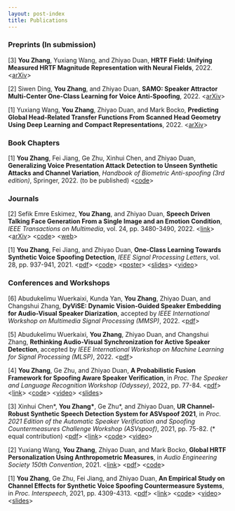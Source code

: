 ```yaml
---
layout: post-index
title: Publications
---
```


### Preprints (In submission)
<p>[3] <strong>You Zhang</strong>, Yuxiang Wang, and Zhiyao Duan, <strong>HRTF Field: Unifying Measured HRTF Magnitude Representation with Neural Fields</strong>, 2022. &lt;<a href="https://arxiv.org/abs/2210.15196">arXiv</a>&gt;</p>

<p>[2] Siwen Ding, <strong>You Zhang</strong>, and Zhiyao Duan, <strong>SAMO: Speaker Attractor Multi-Center One-Class Learning for Voice Anti-Spoofing</strong>, 2022. &lt;<a href="https://arxiv.org">arXiv</a>&gt;</p>

<p>[1] Yuxiang Wang, <strong>You Zhang</strong>, Zhiyao Duan, and Mark Bocko,  <strong>Predicting Global Head-Related Transfer Functions From Scanned Head Geometry Using Deep Learning and Compact Representations</strong>, 2022. &lt;<a href="https://arxiv.org/abs/2207.14352">arXiv</a>&gt;</p>

### Book Chapters

<p>[1] <strong>You Zhang</strong>, Fei Jiang, Ge Zhu, Xinhui Chen, and Zhiyao Duan, <strong>Generalizing Voice Presentation Attack Detection to Unseen Synthetic Attacks and Channel Variation</strong>, <em>Handbook of Biometric Anti-spoofing (3rd edition)</em>, Springer, 2022. (to be published) &lt;<a href="https://github.com/yzyouzhang/HBAS_chapter_voice3">code</a>&gt; </p>

### Journals

<p>[2] Sefik Emre Eskimez, <strong>You Zhang</strong>, and Zhiyao Duan, <strong>Speech Driven Talking Face Generation From a Single Image and an Emotion Condition</strong>, <em>IEEE Transactions on Multimedia</em>, vol. 24, pp. 3480-3490, 2022. &lt;<a href="https://ieeexplore.ieee.org/document/9496264">link</a>&gt; &lt;<a href="https://arxiv.org/abs/2008.03592">arXiv</a>&gt; &lt;<a href="https://github.com/eeskimez/emotalkingface">code</a>&gt; &lt;<a href="https://labsites.rochester.edu/air/projects/tfaceemo.html">web</a>&gt;</p>

<p>[1] <strong>You Zhang</strong>, Fei Jiang, and Zhiyao Duan, <strong>One-Class Learning Towards Synthetic Voice Spoofing Detection</strong>, <em>IEEE Signal Processing Letters</em>, vol. 28, pp. 937-941, 2021. &lt;<a href="https://labsites.rochester.edu/air/publications/Zhang21oneclass.pdf">pdf</a>&gt; &lt;<a href="https://github.com/yzyouzhang/AIR-ASVspoof">code</a>&gt; &lt;<a href="https://labsites.rochester.edu/air/publications/ICASSP2022Poster_Neil.pdf">poster</a>&gt; &lt;<a href="https://labsites.rochester.edu/air/publications/ICASSP2022Slides_Neil.pdf">slides</a>&gt; &lt;<a href="https://www.youtube.com/watch?v=pX9aq8CaIvk">video</a>&gt; </p>


### Conferences and Workshops

<p>[6] Abudukelimu Wuerkaixi, Kunda Yan, <strong>You Zhang</strong>, Zhiyao Duan, and Changshui Zhang, <strong>DyViSE: Dynamic Vision-Guided Speaker Embedding for Audio-Visual Speaker Diarization</strong>, accepted by <em>IEEE International Workshop on Multimedia Signal Processing (MMSP)</em>, 2022. &lt;<a href="https://labsites.rochester.edu/air/publications/Wuerkaixi_DyViSE.pdf">pdf</a>&gt;</p>

<p>[5] Abudukelimu Wuerkaixi, <strong>You Zhang</strong>, Zhiyao Duan, and Changshui Zhang, <strong>Rethinking Audio-Visual Synchronization for Active Speaker Detection</strong>, accepted by <em>IEEE International Workshop on Machine Learning for Signal Processing (MLSP)</em>, 2022. &lt;<a href="https://arxiv.org/pdf/2206.10421.pdf">pdf</a>&gt;</p>

<p>[4] <strong>You Zhang</strong>, Ge Zhu, and Zhiyao Duan, <strong>A Probabilistic Fusion Framework for Spoofing Aware Speaker Verification</strong>, in <em>Proc. The Speaker and Language Recognition Workshop (Odyssey)</em>, 2022, pp. 77-84. &lt;<a href="https://www.isca-speech.org/archive/pdfs/odyssey_2022/zhang22b_odyssey.pdf">pdf</a>&gt; &lt;<a href="https://www.isca-speech.org/archive/odyssey_2022/zhang22b_odyssey.html">link</a>&gt; &lt;<a href="https://github.com/yzyouzhang/SASV_PR">code</a>&gt; &lt;<a href="https://www.youtube.com/watch?v=98p-KLH3cKc">video</a>&gt; &lt;<a href="https://labsites.rochester.edu/air/publications/Zhang22Odyssey.pdf">slides</a>&gt;</p>

<p>[3] Xinhui Chen*, <strong>You Zhang*</strong>, Ge Zhu*, and Zhiyao Duan, <strong>UR Channel-Robust Synthetic Speech Detection System for ASVspoof 2021</strong>, in <em>Proc. 2021 Edition of the Automatic Speaker Verification and Spoofing Countermeasures Challenge Workshop (ASVspoof)</em>, 2021, pp. 75-82. (* equal contribution) &lt;<a href="https://www.isca-speech.org/archive/pdfs/asvspoof_2021/chen21_asvspoof.pdf">pdf</a>&gt; &lt;<a href="https://www.isca-speech.org/archive/asvspoof_2021/chen21_asvspoof.html">link</a>&gt; &lt;<a href="https://github.com/yzyouzhang/ASVspoof2021_AIR">code</a>&gt; &lt;<a href="https://www.youtube.com/watch?v=-wKMOTp8Tt0">video</a>&gt; </p>

<p>[2] Yuxiang Wang, <strong>You Zhang</strong>, Zhiyao Duan, and Mark Bocko, <strong>Global HRTF Personalization Using Anthropometric Measures</strong>, in <em>Audio Engineering Society 150th Convention</em>, 2021. 
            &lt;<a href="https://www.aes.org/e-lib/browse.cfm?elib=21095">link</a>&gt; &lt;<a href="https://labsites.rochester.edu/air/publications/Wang21HRTF.pdf">pdf</a>&gt; &lt;<a href="https://github.com/YuriWayne42/hrtf_sht_personalization">code</a>&gt;</p>

<p>[1] <strong>You Zhang</strong>, Ge Zhu, Fei Jiang, and Zhiyao Duan, <strong>An Empirical Study on Channel Effects for Synthetic Voice Spoofing Countermeasure Systems</strong>, in <em>Proc. Interspeech</em>, 2021, pp. 4309-4313. &lt;<a href="https://www.isca-speech.org/archive/pdfs/interspeech_2021/zhang21ea_interspeech.pdf">pdf</a>&gt; &lt;<a href="https://www.isca-speech.org/archive/interspeech_2021/zhang21ea_interspeech.html">link</a>&gt; &lt;<a href="https://github.com/yzyouzhang/Empirical-Channel-CM">code</a>&gt; &lt;<a href="https://www.youtube.com/watch?v=t6qtehKer6w">video</a>&gt; &lt;<a href="https://labsites.rochester.edu/air/publications/Zhang21channel_slides.pdf">slides</a>&gt; </p>




<!-- # COMMENT EXPLAINING THIS PAGE -- 
https://labsites.rochester.edu/air/
We're currently using this section of the site to host these tutorials,
  but you might want to use it to showcase and describe your `Research`,
  to chronicle various `Talks` you've given over your history, or to
  write about various news or updates that have happened to you.

You can update the `title` of file (line 3) to change the heading of 
  the page and its title in the browser. To change how it's referred to
  in the navigation and/or adjust its url, see `data/navigation.yml` file.
-->





